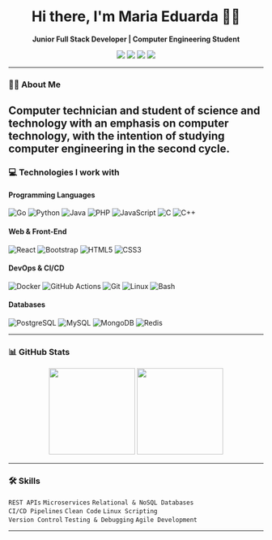 <h1 align="center">Hi there, I'm Maria Eduarda 👩‍💻</h1>

<p align="center">
  <b>Junior Full Stack Developer | Computer Engineering Student</b>
</p>

<p align="center">
  <a href="https://www.linkedin.com/in/your-linkedin" target="_blank"><img src="https://img.shields.io/badge/LinkedIn-blue?style=for-the-badge&logo=linkedin"></a>
  <a href="mailto:your@email.com"><img src="https://img.shields.io/badge/Email-D14836?style=for-the-badge&logo=gmail&logoColor=white"></a>
  <a href="#"><img src="https://img.shields.io/badge/Portfolio-View-informational?style=for-the-badge&logo=github"></a>
  <a href="#"><img src="https://img.shields.io/badge/Resume-PDF-lightgrey?style=for-the-badge&logo=adobeacrobatreader"></a>
</p>

---

### 👩‍💻 About Me

Computer technician and student of science and technology with an emphasis on computer technology, with the intention of studying computer engineering in the second cycle.
---

### 💻 Technologies I work with

#### Programming Languages
![Go](https://img.shields.io/badge/Go-00ADD8?style=flat-square&logo=go)
![Python](https://img.shields.io/badge/Python-3776AB?style=flat-square&logo=python)
![Java](https://img.shields.io/badge/Java-007396?style=flat-square&logo=java)
![PHP](https://img.shields.io/badge/PHP-777BB4?style=flat-square&logo=php)
![JavaScript](https://img.shields.io/badge/JavaScript-F7DF1E?style=flat-square&logo=javascript&logoColor=black)
![C](https://img.shields.io/badge/C-00599C?style=flat-square&logo=c)
![C++](https://img.shields.io/badge/C++-00599C?style=flat-square&logo=c%2b%2b)

#### Web & Front-End
![React](https://img.shields.io/badge/React-61DAFB?style=flat-square&logo=react)
![Bootstrap](https://img.shields.io/badge/Bootstrap-563D7C?style=flat-square&logo=bootstrap)
![HTML5](https://img.shields.io/badge/HTML5-E34F26?style=flat-square&logo=html5&logoColor=white)
![CSS3](https://img.shields.io/badge/CSS3-1572B6?style=flat-square&logo=css3)

#### DevOps & CI/CD
![Docker](https://img.shields.io/badge/Docker-2496ED?style=flat-square&logo=docker)
![GitHub Actions](https://img.shields.io/badge/GitHub_Actions-2088FF?style=flat-square&logo=github-actions)
![Git](https://img.shields.io/badge/Git-F05032?style=flat-square&logo=git)
![Linux](https://img.shields.io/badge/Linux-FCC624?style=flat-square&logo=linux&logoColor=black)
![Bash](https://img.shields.io/badge/Bash-121011?style=flat-square&logo=gnubash)

#### Databases
![PostgreSQL](https://img.shields.io/badge/PostgreSQL-316192?style=flat-square&logo=postgresql)
![MySQL](https://img.shields.io/badge/MySQL-4479A1?style=flat-square&logo=mysql)
![MongoDB](https://img.shields.io/badge/MongoDB-47A248?style=flat-square&logo=mongodb)
![Redis](https://img.shields.io/badge/Redis-DC382D?style=flat-square&logo=redis)

---

### 📊 GitHub Stats

<div align="center">
  <img height="170em" src="https://github-readme-stats.vercel.app/api?username=MariaEduardaSCosta&show_icons=true&theme=dark&include_all_commits=true&count_private=true"/>
  <img height="170em" src="https://github-readme-stats.vercel.app/api/top-langs/?username=MariaEduardaSCosta&layout=compact&langs_count=7&theme=dark"/>
</div>

---

### 🛠️ Skills

`REST APIs` `Microservices` `Relational & NoSQL Databases`  
`CI/CD Pipelines` `Clean Code` `Linux Scripting`  
`Version Control` `Testing & Debugging` `Agile Development`

---




